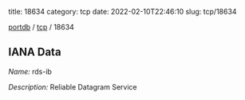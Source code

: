 title: 18634
category: tcp
date: 2022-02-10T22:46:10
slug: tcp/18634

[portdb](/) / [tcp](/category/tcp.html) / 18634


## IANA Data

_Name:_ rds-ib

_Description:_ Reliable Datagram Service

